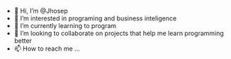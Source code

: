 - 👋 Hi, I’m @Jhosep
- 👀 I’m interested in programing and business inteligence
- 🌱 I’m currently learning to program 
- 💞️ I’m looking to collaborate on projects that help me learn programming better
- 📫 How to reach me ...

<!---
Jhosep2022/Jhosep2022 is a ✨ special ✨ repository because its `README.md` (this file) appears on your GitHub profile.
You can click the Preview link to take a look at your changes.
--->
